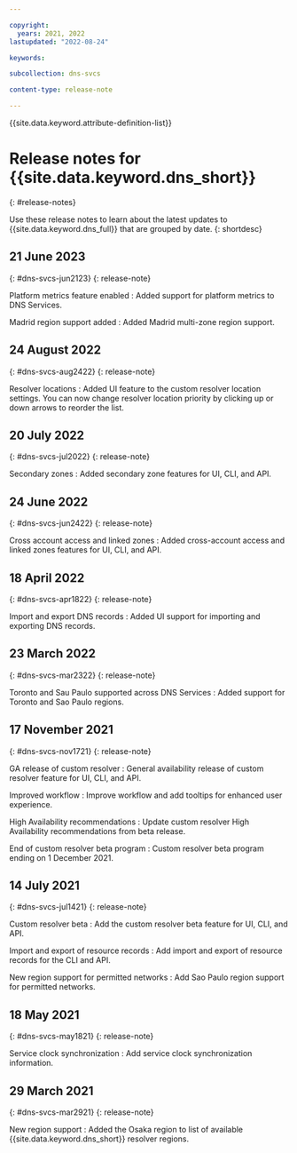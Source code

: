 ```yaml
---

copyright:
  years: 2021, 2022
lastupdated: "2022-08-24"

keywords:

subcollection: dns-svcs

content-type: release-note

---
```


{{site.data.keyword.attribute-definition-list}}


# Release notes for {{site.data.keyword.dns_short}}
{: #release-notes}

Use these release notes to learn about the latest updates to {{site.data.keyword.dns_full}} that are grouped by date.
{: shortdesc}

## 21 June 2023
{: #dns-svcs-jun2123}
{: release-note}

Platform metrics feature enabled
:   Added support for platform metrics to DNS Services.

Madrid region support added
:   Added Madrid multi-zone region support.

## 24 August 2022
{: #dns-svcs-aug2422}
{: release-note}

Resolver locations
:   Added UI feature to the custom resolver location settings. You can now change resolver location priority by clicking up or down arrows to reorder the list.

## 20 July 2022
{: #dns-svcs-jul2022}
{: release-note}

Secondary zones
:   Added secondary zone features for UI, CLI, and API.

## 24 June 2022
{: #dns-svcs-jun2422}
{: release-note}

Cross account access and linked zones
:   Added cross-account access and linked zones features for UI, CLI, and API.

## 18 April 2022
{: #dns-svcs-apr1822}
{: release-note}

Import and export DNS records
:   Added UI support for importing and exporting DNS records.

## 23 March 2022
{: #dns-svcs-mar2322}
{: release-note}

Toronto and Sau Paulo supported across DNS Services
:   Added support for Toronto and Sao Paulo regions.

## 17 November 2021
{: #dns-svcs-nov1721}
{: release-note}

GA release of custom resolver
:   General availability release of custom resolver feature for UI, CLI, and API.

Improved workflow
:   Improve workflow and add tooltips for enhanced user experience.

High Availability recommendations
:   Update custom resolver High Availability recommendations from beta release.

End of custom resolver beta program
:   Custom resolver beta program ending on 1 December 2021.

## 14 July 2021
{: #dns-svcs-jul1421}
{: release-note}

Custom resolver beta
:   Add the custom resolver beta feature for UI, CLI, and API.

Import and export of resource records
:   Add import and export of resource records for the CLI and API.

New region support for permitted networks
:   Add Sao Paulo region support for permitted networks.

## 18 May 2021
{: #dns-svcs-may1821}
{: release-note}

Service clock synchronization
:   Add service clock synchronization information.

## 29 March 2021
{: #dns-svcs-mar2921}
{: release-note}

New region support
:   Added the Osaka region to list of available {{site.data.keyword.dns_short}} resolver regions.  
